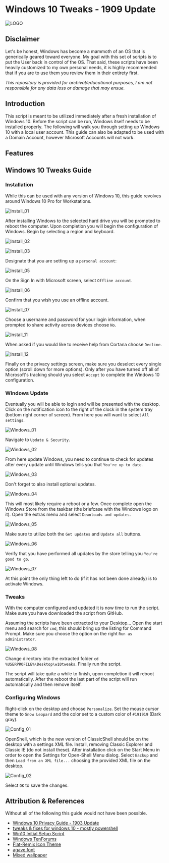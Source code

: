 # Windows 10 Tweaks - 1909 Update

![LOGO](README_media\LOGO.png)

## Disclaimer

Let's be honest, Windows has become a mammoth of an OS that is generically geared toward everyone. My goal with this set of scripts is to put the User back in control of the OS. That said, these scripts have been heavily customized to my own personal needs, it is highly recommended that if you are to use them you review them in their entirety first.

*This repository is provided for archival/educational purposes, I am not responsible for any data loss or damage that may ensue.*

## Introduction

This script is meant to be utilized immediately after a fresh installation of Windows 10. Before the script can be run, Windows itself needs to be installed properly. The following will walk you through setting up Windows 10 with a local user account. This guide can also be adapted to be used with a Domain Account, however Microsoft Accounts will not work.

## Features



## Windows 10 Tweaks Guide

### Installation

While this can be used with any version of Windows 10, this guide revolves around Windows 10 Pro for Workstations.

![Install_01](README_media/Install_01.png)

After installing Windows to the selected hard drive you will be prompted to reboot the computer. Upon completion you will begin the configuration of Windows. Begin by selecting a region and keyboard.

![Install_02](README_media/Install_02.png)

![Install_03](README_media/Install_03.png)


Designate that you are setting up a `personal account`:

![Install_05](README_media/Install_05.png)

On the Sign In with Microsoft screen, select `Offline account`.

![Install_06](README_media/Install_06.png)

Confirm that you wish you use an offline account.

![Install_07](README_media/Install_07.png)

Choose a username and password for your login information, when prompted to share activity across devices choose `No`.

![Install_11](README_media/Install_11.png)

When asked if you would like to receive help from Cortana choose `Decline`.

![Install_12](README_media/Install_12.png)

Finally on the privacy settings screen, make sure you deselect every single option (scroll down for more options). Only after you have turned off all of Microsoft's tracking should you select `Accept` to complete the Windows 10 configuration.

### Windows Update

Eventually you will be able to login and will be presented with the desktop. Click on the notification icon to the right of the clock in the system tray (bottom right corner of screen). From here you will want to select `All settings`.

![Windows_01](README_media/Windows_01.png)

Navigate to `Update & Security`.

![Windows_02](README_media/Windows_02.png)

From here update Windows, you need to continue to check for updates after every update until Windows tells you that `You're up to date`.

![Windows_03](README_media/Windows_03.png)

Don't forget to also install optional updates.

![Windows_04](README_media/Windows_04.png)

This will most likely require a reboot or a few. Once complete open the Windows Store from the taskbar (the briefcase with the Windows logo on it). Open the extras menu and select `Downloads and updates`.

![Windows_05](README_media/Windows_05.png)

Make sure to utilize both the `Get updates` and `Update all` buttons.

![Windows_06](README_media/Windows_06.png)

Verify that you have performed all updates by the store telling you `You're good to go`.

![Windows_07](README_media/Windows_07.png)

At this point the only thing left to do (if it has not been done already) is to activate Windows.

### Tweaks

With the computer configured and updated it is now time to run the script. Make sure you have downloaded the script from GitHub.

Assuming the scripts have been extracted to your Desktop... Open the start menu and search for `cmd`, this should bring up the listing for Command Prompt. Make sure you choose the option on the right `Run as administrator`.

![Windows_08](README_media/Windows_08.png)

Change directory into the extracted folder `cd %USERPROFILE%\Desktop\w10tweaks`. Finally run the script.

The script will take quite a while to finish, upon completion it will reboot automatically. After the reboot the last part of the script will run automatically and then remove itself.

### Configuring Windows

Right-click on the desktop and choose `Personalize`. Set the mouse cursor theme to `Snow Leopard` and the color set to a custom color of `#191919` (Dark gray).

![Config_01](README_media/Config_01.png)

OpenShell, which is the new version of ClassicShell should be on the desktop with a settings XML file. Install, removing Classic Explorer and Classic IE (do not install these). After installation click on the Start Menu in order to open the Settings for Open-Shell Menu dialog. Select `Backup` and then `Load from an XML file...` choosing the provided XML file on the desktop.

![Config_02](README_media/Config_02.png)

Select `OK` to save the changes.

## Attribution & References

Without all of the following this guide would not have been possible.

* [Windows 10 Privacy Guide - 1903 Update](https://github.com/adolfintel/Windows10-Privacy)
* [tweaks & fixes for windows 10 - mostly powershell](https://github.com/equk/windows)
* [Win10 Initial Setup Script](https://github.com/Disassembler0/Win10-Initial-Setup-Script)
* [Windows TenForums](https://www.tenforums.com/)
* [Flat-Remix Icon Theme](https://github.com/daniruiz/flat-remix)
* [agave font](https://github.com/agarick/agave)
* [Mixed wallpaper](https://www.deviantart.com/i5yal/art/Mixed-wallpaper-744877376)
